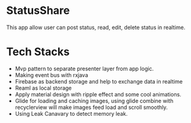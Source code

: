 # StatusShare
This app allow user can post status, read, edit, delete status in realtime.
# Tech Stacks
- Mvp pattern to separate presenter layer from app logic.
- Making event bus with rxjava
- Firebase as backend storage and help to exchange data in realtime
- Reaml as local storage
- Apply material design with ripple effect and some cool animations.
- Glide for loading and caching images, using glide combine with recyclerview will make images feed load and scroll smoothly.
- Using Leak Canavary to detect memory leak.
